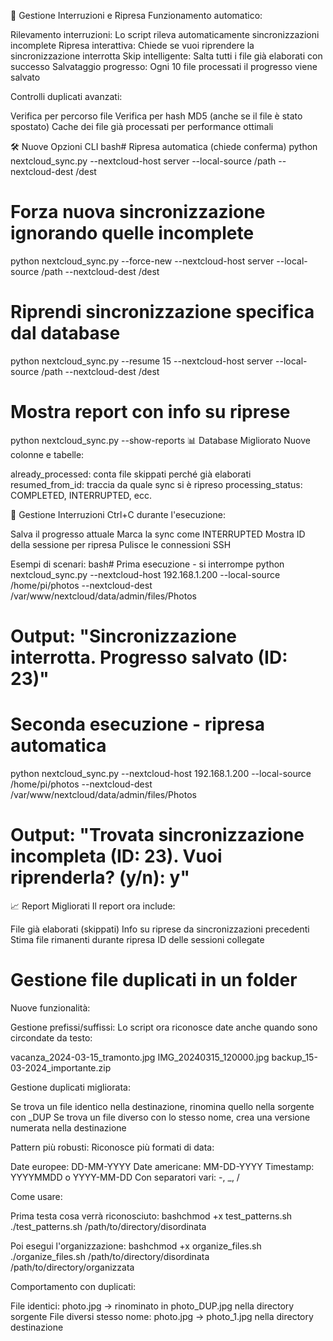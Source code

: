🔄 Gestione Interruzioni e Ripresa
Funzionamento automatico:

Rilevamento interruzioni: Lo script rileva automaticamente sincronizzazioni incomplete
Ripresa interattiva: Chiede se vuoi riprendere la sincronizzazione interrotta
Skip intelligente: Salta tutti i file già elaborati con successo
Salvataggio progresso: Ogni 10 file processati il progresso viene salvato

Controlli duplicati avanzati:

Verifica per percorso file
Verifica per hash MD5 (anche se il file è stato spostato)
Cache dei file già processati per performance ottimali

🛠️ Nuove Opzioni CLI
bash# Ripresa automatica (chiede conferma)
python nextcloud_sync.py --nextcloud-host server --local-source /path --nextcloud-dest /dest

# Forza nuova sincronizzazione ignorando quelle incomplete  
python nextcloud_sync.py --force-new --nextcloud-host server --local-source /path --nextcloud-dest /dest

# Riprendi sincronizzazione specifica dal database
python nextcloud_sync.py --resume 15 --nextcloud-host server --local-source /path --nextcloud-dest /dest

# Mostra report con info su riprese
python nextcloud_sync.py --show-reports
📊 Database Migliorato
Nuove colonne e tabelle:

already_processed: conta file skippati perché già elaborati
resumed_from_id: traccia da quale sync si è ripreso
processing_status: COMPLETED, INTERRUPTED, ecc.

🚨 Gestione Interruzioni
Ctrl+C durante l'esecuzione:

Salva il progresso attuale
Marca la sync come INTERRUPTED
Mostra ID della sessione per ripresa
Pulisce le connessioni SSH

Esempi di scenari:
bash# Prima esecuzione - si interrompe
python nextcloud_sync.py --nextcloud-host 192.168.1.200 --local-source /home/pi/photos --nextcloud-dest /var/www/nextcloud/data/admin/files/Photos
# Output: "Sincronizzazione interrotta. Progresso salvato (ID: 23)"

# Seconda esecuzione - ripresa automatica
python nextcloud_sync.py --nextcloud-host 192.168.1.200 --local-source /home/pi/photos --nextcloud-dest /var/www/nextcloud/data/admin/files/Photos  
# Output: "Trovata sincronizzazione incompleta (ID: 23). Vuoi riprenderla? (y/n): y"
📈 Report Migliorati
Il report ora include:

File già elaborati (skippati)
Info su riprese da sincronizzazioni precedenti
Stima file rimanenti durante ripresa
ID delle sessioni collegate

# Gestione file duplicati in un folder

Nuove funzionalità:

Gestione prefissi/suffissi: Lo script ora riconosce date anche quando sono circondate da testo:

vacanza_2024-03-15_tramonto.jpg
IMG_20240315_120000.jpg
backup_15-03-2024_importante.zip


Gestione duplicati migliorata:

Se trova un file identico nella destinazione, rinomina quello nella sorgente con _DUP
Se trova un file diverso con lo stesso nome, crea una versione numerata nella destinazione


Pattern più robusti: Riconosce più formati di data:

Date europee: DD-MM-YYYY
Date americane: MM-DD-YYYY
Timestamp: YYYYMMDD o YYYY-MM-DD
Con separatori vari: -, _, /



Come usare:

Prima testa cosa verrà riconosciuto:
bashchmod +x test_patterns.sh
./test_patterns.sh /path/to/directory/disordinata

Poi esegui l'organizzazione:
bashchmod +x organize_files.sh
./organize_files.sh /path/to/directory/disordinata /path/to/directory/organizzata


Comportamento con duplicati:

File identici: photo.jpg → rinominato in photo_DUP.jpg nella directory sorgente
File diversi stesso nome: photo.jpg → photo_1.jpg nella directory destinazione